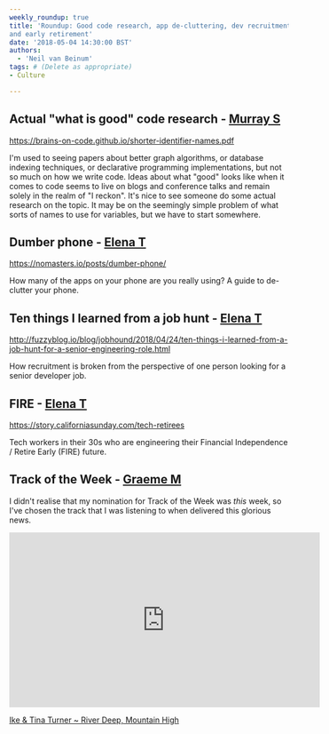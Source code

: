 ```yaml
---
weekly_roundup: true
title: 'Roundup: Good code research, app de-cluttering, dev recruitment, 
and early retirement'
date: '2018-05-04 14:30:00 BST'
authors:
  - 'Neil van Beinum'
tags: # (Delete as appropriate)
- Culture

---
```


## Actual "what is good" code research - [Murray S](/team#murray-steele)

https://brains-on-code.github.io/shorter-identifier-names.pdf

I'm used to seeing papers about better graph algorithms, or database indexing
techniques, or declarative programming implementations, but not so much on how
we write code.  Ideas about what "good" looks like when it comes to code seems
to live on blogs and conference talks and remain solely in the realm of "I 
reckon".  It's nice to see someone do some actual research on the topic.  It 
may be on the seemingly simple problem of what sorts of names to use for
variables, but we have to start somewhere.

## Dumber phone - [Elena T](/team#elena-tanasoiu)

https://nomasters.io/posts/dumber-phone/

How many of the apps on your phone are you really using? A guide to de-clutter your phone. 

## Ten things I learned from a job hunt - [Elena T](/team#elena-tanasoiu)

http://fuzzyblog.io/blog/jobhound/2018/04/24/ten-things-i-learned-from-a-job-hunt-for-a-senior-engineering-role.html

How recruitment is broken from the perspective of one person looking for a senior developer job. 

## FIRE - [Elena T](/team#elena-tanasoiu)

https://story.californiasunday.com/tech-retirees

Tech workers in their 30s who are engineering their Financial Independence / Retire Early (FIRE) future. 

## Track of the Week - [Graeme M](/team#graeme-mccubbin)

I didn't realise that my nomination for Track of the Week was _this_ week, so I've chosen the track that I was listening to when delivered this glorious news.

<iframe width="560" height="315" src="https://www.youtube.com/embed/qHBEw9I999o" frameborder="0" allow="autoplay; encrypted-media" allowfullscreen></iframe>

[Ike & Tina Turner ~ River Deep, Mountain High](https://youtu.be/72_zXigcOrA)
